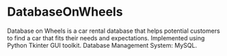 # DatabaseOnWheels
Database on Wheels is a car rental database that helps potential customers to find a car that fits their needs and expectations. Implemented using Python Tkinter GUI toolkit.  Database Management System: MySQL.

